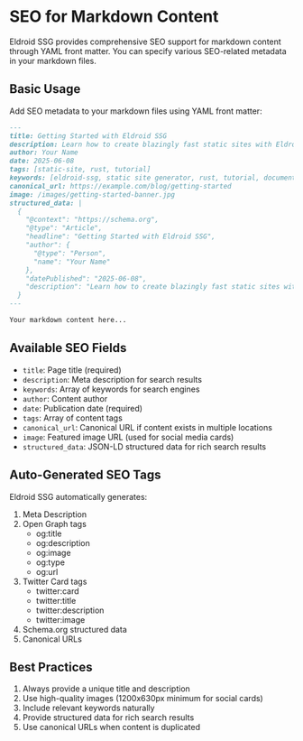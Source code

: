 # SEO for Markdown Content

Eldroid SSG provides comprehensive SEO support for markdown content through YAML front matter. You can specify various SEO-related metadata in your markdown files.

## Basic Usage

Add SEO metadata to your markdown files using YAML front matter:

```markdown
---
title: Getting Started with Eldroid SSG
description: Learn how to create blazingly fast static sites with Eldroid SSG
author: Your Name
date: 2025-06-08
tags: [static-site, rust, tutorial]
keywords: [eldroid-ssg, static site generator, rust, tutorial, documentation]
canonical_url: https://example.com/blog/getting-started
image: /images/getting-started-banner.jpg
structured_data: |
  {
    "@context": "https://schema.org",
    "@type": "Article",
    "headline": "Getting Started with Eldroid SSG",
    "author": {
      "@type": "Person",
      "name": "Your Name"
    },
    "datePublished": "2025-06-08",
    "description": "Learn how to create blazingly fast static sites with Eldroid SSG"
  }
---

Your markdown content here...
```

## Available SEO Fields

- `title`: Page title (required)
- `description`: Meta description for search results
- `keywords`: Array of keywords for search engines
- `author`: Content author
- `date`: Publication date (required)
- `tags`: Array of content tags
- `canonical_url`: Canonical URL if content exists in multiple locations
- `image`: Featured image URL (used for social media cards)
- `structured_data`: JSON-LD structured data for rich search results

## Auto-Generated SEO Tags

Eldroid SSG automatically generates:

1. Meta Description
2. Open Graph tags
   - og:title
   - og:description
   - og:image
   - og:type
   - og:url
3. Twitter Card tags
   - twitter:card
   - twitter:title
   - twitter:description
   - twitter:image
4. Schema.org structured data
5. Canonical URLs

## Best Practices

1. Always provide a unique title and description
2. Use high-quality images (1200x630px minimum for social cards)
3. Include relevant keywords naturally
4. Provide structured data for rich search results
5. Use canonical URLs when content is duplicated
